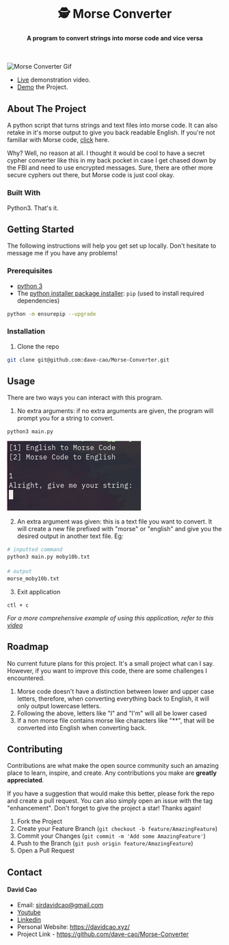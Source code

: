 <h1 align='center'>🕵️ Morse Converter</h1>

<h4 align='center'>A program to convert strings into morse code and vice versa</h4>

<br>

![Morse Converter Gif](./assets/morse-converter.gif)

- [Live](www.exampe.com) demonstration video.
- [Demo](https://replit.com/@KingCao/Morse-Converter?v=1) the Project.


<!-- ABOUT THE PROJECT -->
## About The Project

A python script that turns strings and text files into morse code. It can also retake in it's morse output to give you back readable English. If you're not familiar with Morse code, [click](https://en.wikipedia.org/wiki/Morse_code) here.

Why? Well, no reason at all. I thought it would be cool to have a secret cypher converter like this in my back pocket in case I get chased down by the FBI and need to use encrypted messages. Sure, there are other more secure cyphers out there, but Morse code is just cool okay.

### Built With

Python3. That's it.

<!-- GETTING STARTED -->
## Getting Started

The following instructions will help you get set up locally. Don't hesitate to message me if you have any problems!

### Prerequisites

- [python 3](https://www.python.org/downloads/)
- The [python installer package installer](https://pip.pypa.io/en/stable/installation/): `pip` (used to install required dependencies)
```sh
python -m ensurepip --upgrade
```

### Installation

1. Clone the repo
```sh
git clone git@github.com:dave-cao/Morse-Converter.git
```

<!-- USAGE EXAMPLES -->
## Usage

There are two ways you can interact with this program.
1. No extra arguments: if no extra arguments are given, the program will prompt you for a string to convert.

```sh
python3 main.py
```
![No extra args given image](img/image0.png)

2. An extra argument was given: this is a text file you want to convert. It will create a new file prefixed with "morse" or "english" and give you the desired output in another text file. Eg:
```sh
# inputted command
python3 main.py moby10b.txt

# output
morse_moby10b.txt
```
3. Exit application
```
ctl + c
```

_For a more comprehensive example of using this application, refer to this [video](www.example.com)_




<!-- ROADMAP -->
## Roadmap
No current future plans for this project. It's a small project what can I say. However, if you want to improve this code, there are some challenges I encountered.
1. Morse code doesn't have a distinction between lower and upper case letters, therefore, when converting everything back to English, it will only output lowercase letters.
2. Following the above, letters like "I" and "I'm" will all be lower cased
3. If a non morse file contains morse like characters like "**", that will be converted into English when converting back.


<!-- CONTRIBUTING -->
## Contributing

Contributions are what make the open source community such an amazing place to learn, inspire, and create. Any contributions you make are **greatly appreciated**.

If you have a suggestion that would make this better, please fork the repo and create a pull request. You can also simply open an issue with the tag "enhancement".
Don't forget to give the project a star! Thanks again!

1. Fork the Project
2. Create your Feature Branch (`git checkout -b feature/AmazingFeature`)
3. Commit your Changes (`git commit -m 'Add some AmazingFeature'`)
4. Push to the Branch (`git push origin feature/AmazingFeature`)
5. Open a Pull Request




<!-- CONTACT -->
## Contact

#### David Cao
- Email: sirdavidcao@gmail.com
- [Youtube](https://www.youtube.com/channel/UCEnBPbnNnqhQIIhW1uLXrLA)
- [Linkedin](https://www.linkedin.com/in/david-cao99/)
- Personal Website: https://davidcao.xyz/
- Project Link - https://github.com/dave-cao/Morse-Converter


